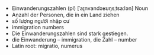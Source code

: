 - Einwanderungszahlen (pl)	[ˈaɪ̯nvandəʁʊŋsˌtsaːlən]	Noun
- Anzahl der Personen, die in ein Land ziehen
- số lượng người nhập cư
- immigration numbers
- Die Einwanderungszahlen sind stark gestiegen.
- die Einwanderung – immigration, die Zahl – number	
- Latin root: migratio, numerus